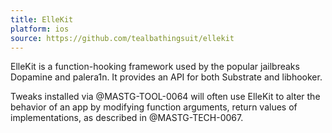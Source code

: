 ```yaml
---
title: ElleKit
platform: ios
source: https://github.com/tealbathingsuit/ellekit
---
```


ElleKit is a function-hooking framework used by the popular jailbreaks Dopamine and palera1n. It provides an API for both Substrate and libhooker.

Tweaks installed via @MASTG-TOOL-0064 will often use ElleKit to alter the behavior of an app by modifying function arguments, return values of implementations, as described in @MASTG-TECH-0067.
